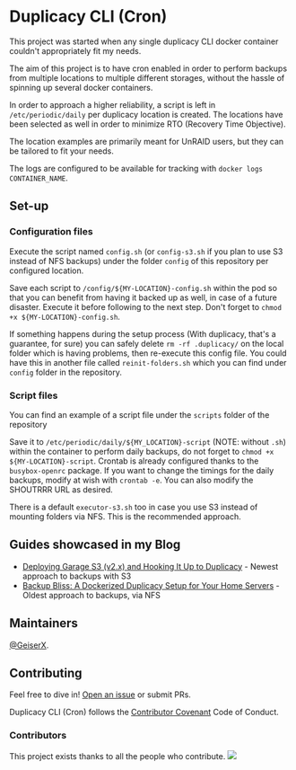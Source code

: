 # Duplicacy CLI (Cron)

This project was started when any single duplicacy CLI docker container couldn't appropriately fit my needs.

The aim of this project is to have cron enabled in order to perform backups from multiple locations to multiple different storages, without the hassle of spinning up several docker containers.

In order to approach a higher reliability, a script is left in `/etc/periodic/daily` per duplicacy location is created. The locations have been selected as well in order to minimize RTO (Recovery Time Objective).

The location examples are primarily meant for UnRAID users, but they can be tailored to fit your needs.

The logs are configured to be available for tracking with `docker logs CONTAINER_NAME`.

## Set-up

### Configuration files

Execute the script named `config.sh` (or `config-s3.sh` if you plan to use S3 instead of NFS backups) under the folder `config` of this repository per configured location.

Save each script to `/config/${MY-LOCATION}-config.sh` within the pod so that you can benefit from having it backed up as well, in case of a future disaster. Execute it before following to the next step. Don't forget to `chmod +x ${MY-LOCATION}-config.sh`.

If something happens during the setup process (With duplicacy, that's a guarantee, for sure) you can safely delete `rm -rf .duplicacy/` on the local folder which is having problems, then re-execute this config file. You could have this in another file called `reinit-folders.sh` which you can find under `config` folder in the repository.

### Script files

You can find an example of a script file under the `scripts` folder of the repository

Save it to `/etc/periodic/daily/${MY_LOCATION}-script` (NOTE: without `.sh`) within the container to perform daily backups, do not forget to `chmod +x ${MY-LOCATION}-script`. Crontab is already configured thanks to the `busybox-openrc` package. If you want to change the timings for the daily backups, modify at wish with `crontab -e`. You can also modify the SHOUTRRR URL as desired.

There is a default `executor-s3.sh` too in case you use S3 instead of mounting folders via NFS. This is the recommended approach.

## Guides showcased in my Blog

- [Deploying Garage S3 (v2.x) and Hooking It Up to Duplicacy](https://geiser.cloud/deploying-garage-s3-v2-x-and-hooking-it-up-to-duplicacy/) - Newest approach to backups with S3
- [Backup Bliss: A Dockerized Duplicacy Setup for Your Home Servers](https://geiser.cloud/cool-backups-for-the-people-duplicacy/) - Oldest approach to backups, via NFS

## Maintainers

[@GeiserX](https://github.com/GeiserX).

## Contributing

Feel free to dive in! [Open an issue](https://github.com/GeiserX/duplicacy-cli-cron/issues/new) or submit PRs.

Duplicacy CLI (Cron) follows the [Contributor Covenant](http://contributor-covenant.org/version/2/1/) Code of Conduct.

### Contributors

This project exists thanks to all the people who contribute. 
<a href="https://github.com/GeiserX/duplicacy-cli-cron/graphs/contributors"><img src="https://opencollective.com/duplicacy-cli-cron/contributors.svg?width=890&button=false" /></a>

